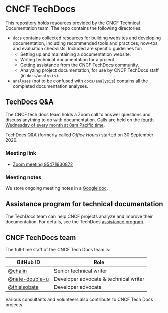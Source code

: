 # CNCF TechDocs

This repository holds resources provided by the CNCF Technical Documentation
team. The repo contains the following directories:

- `docs` contains collected resources for building websites and developing
  documentation, including recommended tools and practices, how-tos, and
  evaluation checklists. Included are specific guidelines for:
  - Setting up and maintaining a documentation website.
  - Writing technical documentation for a project.
  - Getting assistance from the CNCF TechDocs community.
  - Analyzing project documentation, for use by CNCF TechDocs staff (in
    `docs/analysis`).
- `analyses` (not to be confused with `docs/analysis`) contains all the
  completed documentation analyses.

## TechDocs Q&A

The CNCF tech docs team holds a Zoom call to answer questions and discuss
anything to do with documentation. Calls are held on the [fourth Wednesday of
every month at 8am Pacific time][date-time].

TechDocs Q&A (formerly called _Office Hours_) started on 30 September 2020.

### Meeting link

- [Zoom meeting 95471930872]

### Meeting notes

We store ongoing meeting notes in a
[Google doc](https://docs.google.com/document/d/1roexHTLCrErYjNT2NEoRsVnn_YNbQzZ1gyXNK8hXR4Q/).

## Assistance program for technical documentation

The TechDocs team can help CNCF projects analyze and improve their
documentation. For details, see the TechDocs
[assistance program](docs/assistance.md).

## CNCF TechDocs team

The full-time staff of the CNCF Tech Docs team is:

<!-- markdownlint-disable line-length -->

| GitHub ID                                          | Role                                  |
| -------------------------------------------------- | ------------------------------------- |
| [@chalin](https://github.com/chalin)               | Senior technical writer               |
| [@nate-double-u](https://github.com/nate-double-u) | Developer advocate & technical writer |
| [@thisisobate](https://github.com/thisisobate)     | Developer advocate                    |

<!-- markdownlint-enable line-length -->
<!-- cSpell:ignore chalin nate thisisobate -->

Various consultants and volunteers also contribute to CNCF Tech Docs projects.

[date-time]:
  https://tockify.com/cncf.public.events/monthly?search=CNCF%20Tech%20Writers%20Office%20Hours
[Zoom meeting 95471930872]:
  https://zoom-lfx.platform.linuxfoundation.org/meeting/95471930872?password=db1aa715-a60b-444c-8b14-71d44161a42e
